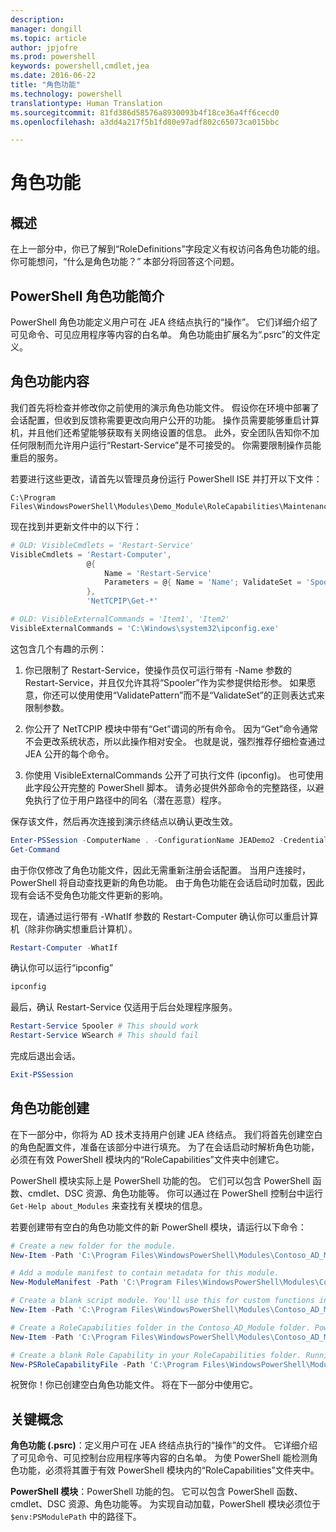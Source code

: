 ```yaml
---
description: 
manager: dongill
ms.topic: article
author: jpjofre
ms.prod: powershell
keywords: powershell,cmdlet,jea
ms.date: 2016-06-22
title: "角色功能"
ms.technology: powershell
translationtype: Human Translation
ms.sourcegitcommit: 81fd386d58576a8930093b4f18ce36a4ff6cecd0
ms.openlocfilehash: a3dd4a217f5b1fd80e97adf802c65073ca015bbc

---
```


# 角色功能

## 概述
在上一部分中，你已了解到“RoleDefinitions”字段定义有权访问各角色功能的组。
你可能想问，“什么是角色功能？”
本部分将回答这个问题。  

## PowerShell 角色功能简介
PowerShell 角色功能定义用户可在 JEA 终结点执行的“操作”。
它们详细介绍了可见命令、可见应用程序等内容的白名单。
角色功能由扩展名为“.psrc”的文件定义。

## 角色功能内容
我们首先将检查并修改你之前使用的演示角色功能文件。
假设你在环境中部署了会话配置，但收到反馈称需要更改向用户公开的功能。
操作员需要能够重启计算机，并且他们还希望能够获取有关网络设置的信息。
此外，安全团队告知你不加任何限制而允许用户运行“Restart-Service”是不可接受的。
你需要限制操作员能重启的服务。

若要进行这些更改，请首先以管理员身份运行 PowerShell ISE 并打开以下文件：

```
C:\Program Files\WindowsPowerShell\Modules\Demo_Module\RoleCapabilities\Maintenance.psrc
```

现在找到并更新文件中的以下行：

```PowerShell
# OLD: VisibleCmdlets = 'Restart-Service'
VisibleCmdlets = 'Restart-Computer',
                 @{
                     Name = 'Restart-Service'
                     Parameters = @{ Name = 'Name'; ValidateSet = 'Spooler' }
                 },
                 'NetTCPIP\Get-*'

# OLD: VisibleExternalCommands = 'Item1', 'Item2'
VisibleExternalCommands = 'C:\Windows\system32\ipconfig.exe'
```

这包含几个有趣的示例：

1.  你已限制了 Restart-Service，使操作员仅可运行带有 -Name 参数的 Restart-Service，并且仅允许其将“Spooler”作为实参提供给形参。
如果愿意，你还可以使用使用“ValidatePattern”而不是“ValidateSet”的正则表达式来限制参数。

2.  你公开了 NetTCPIP 模块中带有“Get”谓词的所有命令。
因为“Get”命令通常不会更改系统状态，所以此操作相对安全。
也就是说，强烈推荐仔细检查通过 JEA 公开的每个命令。

3.  你使用 VisibleExternalCommands 公开了可执行文件 (ipconfig)。
也可使用此字段公开完整的 PowerShell 脚本。
请务必提供外部命令的完整路径，以避免执行了位于用户路径中的同名（潜在恶意）程序。

保存该文件，然后再次连接到演示终结点以确认更改生效。

```PowerShell
Enter-PSSession -ComputerName . -ConfigurationName JEADemo2 -Credential $NonAdminCred
Get-Command
```
由于你仅修改了角色功能文件，因此无需重新注册会话配置。
当用户连接时，PowerShell 将自动查找更新的角色功能。
由于角色功能在会话启动时加载，因此现有会话不受角色功能文件更新的影响。

现在，请通过运行带有 -WhatIf 参数的 Restart-Computer 确认你可以重启计算机（除非你确实想重启计算机）。

```PowerShell
Restart-Computer -WhatIf
```

确认你可以运行“ipconfig”

```PowerShell
ipconfig
```

最后，确认 Restart-Service 仅适用于后台处理程序服务。

```PowerShell
Restart-Service Spooler # This should work
Restart-Service WSearch # This should fail
```

完成后退出会话。

```PowerShell
Exit-PSSession
```

## 角色功能创建
在下一部分中，你将为 AD 技术支持用户创建 JEA 终结点。
我们将首先创建空白的角色配置文件，准备在该部分中进行填充。
为了在会话启动时解析角色功能，必须在有效 PowerShell 模块内的“RoleCapabilities”文件夹中创建它。

PowerShell 模块实际上是 PowerShell 功能的包。
它们可以包含 PowerShell 函数、cmdlet、DSC 资源、角色功能等。
你可以通过在 PowerShell 控制台中运行 `Get-Help about_Modules` 来查找有关模块的信息。

若要创建带有空白的角色功能文件的新 PowerShell 模块，请运行以下命令：  

```PowerShell
# Create a new folder for the module.
New-Item -Path 'C:\Program Files\WindowsPowerShell\Modules\Contoso_AD_Module' -ItemType Directory

# Add a module manifest to contain metadata for this module.
New-ModuleManifest -Path 'C:\Program Files\WindowsPowerShell\Modules\Contoso_AD_Module\Contoso_AD_Module.psd1' -RootModule Contoso_AD_Module.psm1

# Create a blank script module. You'll use this for custom functions in the next section.
New-Item -Path 'C:\Program Files\WindowsPowerShell\Modules\Contoso_AD_Module\Contoso_AD_Module.psm1' -ItemType File

# Create a RoleCapabilities folder in the Contoso_AD_Module folder. PowerShell expects Role Capabilities to be located in a "RoleCapabilities" folder within a module.
New-Item -Path 'C:\Program Files\WindowsPowerShell\Modules\Contoso_AD_Module\RoleCapabilities' -ItemType Directory

# Create a blank Role Capability in your RoleCapabilities folder. Running this command without any additional parameters just creates a blank template.
New-PSRoleCapabilityFile -Path 'C:\Program Files\WindowsPowerShell\Modules\Contoso_AD_Module\RoleCapabilities\ADHelpDesk.psrc'
```

祝贺你！你已创建空白角色功能文件。
将在下一部分中使用它。

## 关键概念
**角色功能 (.psrc)**：定义用户可在 JEA 终结点执行的“操作”的文件。
它详细介绍了可见命令、可见控制台应用程序等内容的白名单。
为使 PowerShell 能检测角色功能，必须将其置于有效 PowerShell 模块内的“RoleCapabilities”文件夹中。

**PowerShell 模块**：PowerShell 功能的包。
它可以包含 PowerShell 函数、cmdlet、DSC 资源、角色功能等。
为实现自动加载，PowerShell 模块必须位于 `$env:PSModulePath` 中的路径下。




<!--HONumber=Aug16_HO3-->


